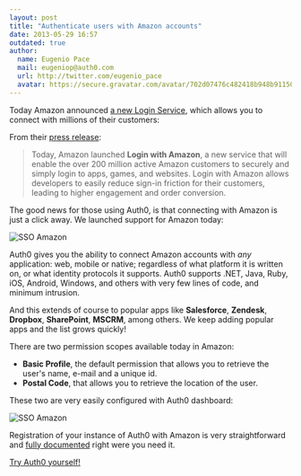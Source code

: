 ```yaml
---
layout: post
title: "Authenticate users with Amazon accounts"
date: 2013-05-29 16:57
outdated: true
author:
  name: Eugenio Pace
  mail: eugeniop@auth0.com
  url: http://twitter.com/eugenio_pace
  avatar: https://secure.gravatar.com/avatar/702d07476c482418b948b911504137a5?s=60
---
```



Today Amazon announced [a new Login Service](http://login.amazon.com), which allows you to connect with millions of their customers:

From their [press release](http://phx.corporate-ir.net/phoenix.zhtml?c=176060&p=irol-newsArticle&ID=1824961&highlight=):
> Today, Amazon launched __Login with Amazon__, a new service that will enable the over 200 million active Amazon customers to securely and simply login to apps, games, and websites. Login with Amazon allows developers to easily reduce sign-in friction for their customers, leading to higher engagement and order conversion.

The good news for those using Auth0, is that connecting with Amazon is just a click away. We launched support for Amazon today:

![SSO Amazon](https://s3.amazonaws.com/blog.auth0.com/img/auth0-amazon-connection.png)

<!-- more -->

Auth0 gives you the ability to connect Amazon accounts with _any_ application: web, mobile or native; regardless of what platform it is written on, or what identity protocols it supports. Auth0 supports .NET, Java, Ruby, iOS, Android, Windows, and others with very few lines of code, and minimum intrusion.

And this extends of course to popular apps like __Salesforce__, __Zendesk__, __Dropbox__, __SharePoint__, __MSCRM__, among others. We keep adding popular apps and the list grows quickly!

There are two permission scopes available today in Amazon:

* __Basic Profile__, the default permission that allows you to retrieve the user's name, e-mail and a unique id.
* __Postal Code__, that allows you to retrieve the location of the user.

These two are very easily configured with Auth0 dashboard:

![SSO Amazon](https://s3.amazonaws.com/blog.auth0.com/img/auth0-amazon-dashboard.png)

Registration of your instance of Auth0 with Amazon is very straightforward and [fully documented](https://docs.auth0.com/amazon-clientid) right were you need it.

[Try Auth0 yourself!](https://auth0.com)
